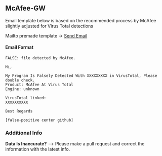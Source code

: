 ## McAfee-GW

Email template below is based on the recommended process by McAfee slightly adjusted for Virus Total detections

Mailto premade template -> [Send Email](mailto:virus_research_gateway@avertlabs.com?subject=FALSE%3A%20file%20detected%20by%20McAfee.&body=Hi%2C%0D%0A%0D%0AMy%20Program%20Is%20Falsely%20Detected%20With%20XXXXXXXXX%20in%20VirusTotal%2C%20Please%20double%20check.%0D%0AProduct%3A%20McAfee%20At%20VirusTotal%0D%0AEngine%3A%20unknown%0D%0A%0D%0AVirusTotal%20linked%3A%0D%0AXXXXXXXXXX%0D%0A%0D%0ABest%20Regards%0D%0A%0D%0A%5Bfalse-positive%20center%20github%5D)

#### Email Format
```
FALSE: file detected by McAfee.
```
```
Hi,

My Program Is Falsely Detected With XXXXXXXXX in VirusTotal, Please double check.
Product: McAfee At Virus Total
Engine: unknown

VirusTotal linked:
XXXXXXXXXX

Best Regards

[false-positive center github]
```


### Additional Info

**Data Is Inaccurate?** --> Please make a pull request and correct the information with the latest info.
